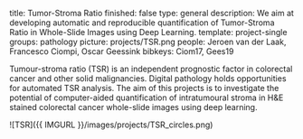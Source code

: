 title: Tumor-Stroma Ratio
finished: false
type: general
description: We aim at developing automatic and reproducible quantification of Tumor-Stroma Ratio in Whole-Slide Images using Deep Learning.
template: project-single
groups: pathology
picture: projects/TSR.png
people: Jeroen van der Laak, Francesco Ciompi, Oscar Geessink
bibkeys: Ciom17, Gees19

Tumour-stroma ratio (TSR) is an independent prognostic factor in colorectal cancer and other solid malignancies. Digital pathology holds opportunities for automated TSR analysis. The aim of this projects is to investigate the potential of computer-aided quantification of intratumoural stroma in H&E stained colorectal cancer whole-slide images using deep learning.

![TSR]({{ IMGURL }}/images/projects/TSR_circles.png)
